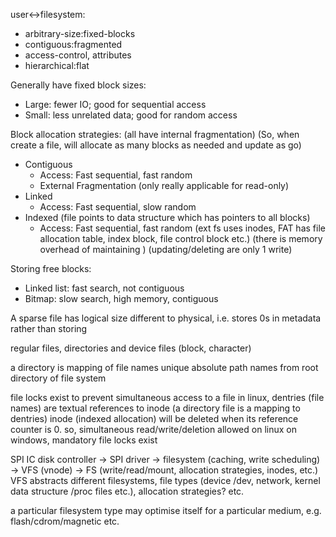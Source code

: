 <!-- SPDX-License-Identifier: zlib-acknowledgement -->
user<->filesystem:
* arbitrary-size:fixed-blocks
* contiguous:fragmented
* access-control, attributes
* hierarchical:flat

Generally have fixed block sizes:
* Large: fewer IO; good for sequential access
* Small: less unrelated data; good for random access

Block allocation strategies: (all have internal fragmentation)
(So, when create a file, will allocate as many blocks as needed and update as go)
* Contiguous
  - Access: Fast sequential, fast random
  - External Fragmentation (only really applicable for read-only)
* Linked
  - Access: Fast sequential, slow random
* Indexed (file points to data structure which has pointers to all blocks)
  - Access: Fast sequential, fast random
  (ext fs uses inodes, FAT has file allocation table, index block, file control block etc.)
  (there is memory overhead of maintaining )
  (updating/deleting are only 1 write)

Storing free blocks:
* Linked list: fast search, not contiguous
* Bitmap: slow search, high memory, contiguous

A sparse file has logical size different to physical, i.e. stores 0s in metadata rather than storing 

regular files, directories and device files (block, character)

a directory is mapping of file names
unique absolute path names from root directory of file system

file locks exist to prevent simultaneous access to a file
in linux, dentries (file names) are textual references to inode 
(a directory file is a mapping to dentries)
inode (indexed allocation) will be deleted when its reference counter is 0.
so, simultaneous read/write/deletion allowed on linux
on windows, mandatory file locks exist

SPI IC disk controller -> SPI driver -> filesystem (caching, write scheduling) -> VFS (vnode) -> FS (write/read/mount, allocation strategies, inodes, etc.)
VFS abstracts different filesystems, file types (device /dev, network, kernel data structure /proc files etc.), allocation strategies? etc.

a particular filesystem type may optimise itself for a particular medium, 
e.g. flash/cdrom/magnetic etc.
